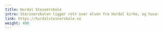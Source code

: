 ```yaml
---
title: Hurdal Steinerskole
intro: Sterinerskolen ligger rett over elven fra Hurdal kirke, og huser mange barn og voksne fra økolandsbyen.
link: https://hurdalsteinerskole.no
weight: 400
---
```


